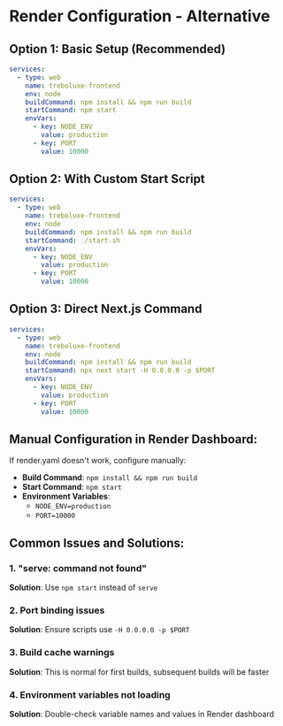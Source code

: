 # Render Configuration - Alternative

## Option 1: Basic Setup (Recommended)
```yaml
services:
  - type: web
    name: treboluxe-frontend
    env: node
    buildCommand: npm install && npm run build
    startCommand: npm start
    envVars:
      - key: NODE_ENV
        value: production
      - key: PORT
        value: 10000
```

## Option 2: With Custom Start Script
```yaml
services:
  - type: web
    name: treboluxe-frontend
    env: node
    buildCommand: npm install && npm run build
    startCommand: ./start.sh
    envVars:
      - key: NODE_ENV
        value: production
      - key: PORT
        value: 10000
```

## Option 3: Direct Next.js Command
```yaml
services:
  - type: web
    name: treboluxe-frontend
    env: node
    buildCommand: npm install && npm run build
    startCommand: npx next start -H 0.0.0.0 -p $PORT
    envVars:
      - key: NODE_ENV
        value: production
      - key: PORT
        value: 10000
```

## Manual Configuration in Render Dashboard:
If render.yaml doesn't work, configure manually:
- **Build Command**: `npm install && npm run build`
- **Start Command**: `npm start`
- **Environment Variables**:
  - `NODE_ENV=production`
  - `PORT=10000`

## Common Issues and Solutions:

### 1. "serve: command not found"
**Solution**: Use `npm start` instead of `serve`

### 2. Port binding issues
**Solution**: Ensure scripts use `-H 0.0.0.0 -p $PORT`

### 3. Build cache warnings
**Solution**: This is normal for first builds, subsequent builds will be faster

### 4. Environment variables not loading
**Solution**: Double-check variable names and values in Render dashboard
